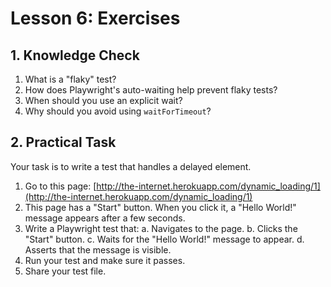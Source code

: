 # Lesson 6: Exercises

## 1. Knowledge Check

1.  What is a "flaky" test?
2.  How does Playwright's auto-waiting help prevent flaky tests?
3.  When should you use an explicit wait?
4.  Why should you avoid using `waitForTimeout`?

## 2. Practical Task

Your task is to write a test that handles a delayed element.

1.  Go to this page: [http://the-internet.herokuapp.com/dynamic_loading/1](http://the-internet.herokuapp.com/dynamic_loading/1)
2.  This page has a "Start" button. When you click it, a "Hello World!" message appears after a few seconds.
3.  Write a Playwright test that:
    a.  Navigates to the page.
    b.  Clicks the "Start" button.
    c.  Waits for the "Hello World!" message to appear.
    d.  Asserts that the message is visible.
4.  Run your test and make sure it passes.
5.  Share your test file.